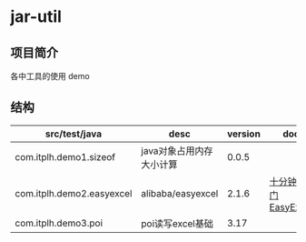 # jar-util 

## 项目简介

各中工具的使用 demo

## 结构

|src/test/java|desc|version|doc|
|---|---|---|---|
|com.itplh.demo1.sizeof|java对象占用内存大小计算|0.0.5||
|com.itplh.demo2.easyexcel|alibaba/easyexcel|2.1.6|[十分钟入门 EasyExcel](https://blog.csdn.net/AV_woaijava/article/details/104293882)|
|com.itplh.demo3.poi|poi读写excel基础|3.17||